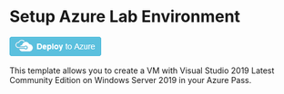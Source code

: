 # Setup Azure Lab Environment

<a href="https://portal.azure.com/#create/Microsoft.Template/uri/https://raw.githubusercontent.com/SJaschinski/20483-Programming-in-C-Sharp/master/LabEnvironment/template.json" target="_blank">
    <img src="https://raw.githubusercontent.com/Azure/azure-quickstart-templates/master/1-CONTRIBUTION-GUIDE/images/deploytoazure.png"/>
</a>

This template allows you to create a VM with Visual Studio 2019 Latest Community Edition on Windows Server 2019 in your Azure Pass.
